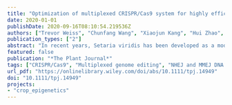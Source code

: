 ```yaml
---
title: "Optimization of multiplexed CRISPR/Cas9 system for highly efficient genome editing in Setaria viridis"
date: 2020-01-01
publishDate: 2020-09-16T08:10:54.219536Z
authors: ["Trevor Weiss", "Chunfang Wang", "Xiaojun Kang", "Hui Zhao", "Maria Elena Gamo", "Colby G. Starker", "admin", "Peng Zhou", "Nathan M. Springer", "Daniel F. Voytas", "Feng Zhang"]
publication_types: ["2"]
abstract: "In recent years, Setaria viridis has been developed as a model plant to better understand the C4 photosynthetic pathway in major crops. With the increasing availability of genomic resources for S. viridis research, highly efficient genome editing technologies are needed to create genetic variation resources for functional genomics. Here, we developed a protoplast assay to rapidly optimize the multiplexed CRISPR/Cas9 system in S. viridis. Targeted mutagenesis efficiency was further improved by an average of 1.4-fold with the exonuclease, Trex2. Distinctive mutation profiles were found in the Cas9_Trex2 samples with 94% of deletions larger than 10 bp, and essentially no insertions at all tested target sites. Further analyses indicated that 52.2% of deletions induced by Cas9_Trex2, as opposed to 3.5% by Cas9 alone, were repaired through microhomology-mediated end joining (MMEJ) rather than the canonical NHEJ DNA repair pathway. Combined with a robust Agrobacterium-mediated transformation method with more than 90% efficiency, the multiplex CRISPR/Cas9_Trex2 system was demonstrated to induce targeted mutations in two tightly linked genes, svDrm1a and svDrm1b, at the frequency ranging from 73% to 100% in T0 plants. These mutations were transmitted to at least 60% of the transgene-free T1 plants with 33% of them containing bi-allelic or homozygous mutations in both genes. This highly efficient multiplex CRISPR/Cas9_Trex2 system makes it possible to create a large mutant resource for S. viridis in a rapid and high throughput manner, and has the potential to be widely applicable in achieving more predictable and deletion-only MMEJ-mediated mutations in many plant species."
featured: false
publication: "*The Plant Journal*"
tags: ["CRISPR/Cas9", "Multiplexed genome editing", "NHEJ and MMEJ DNA repair", "Setaria viridis", "Trex2 exonuclease"]
url_pdf: "https://onlinelibrary.wiley.com/doi/abs/10.1111/tpj.14949"
doi: "10.1111/tpj.14949"
projects:
- "crop_epigenetics"
---
```

